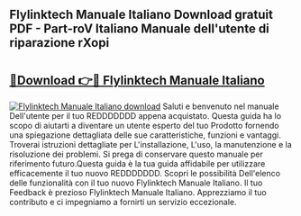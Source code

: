 ## Flylinktech Manuale Italiano Download gratuit PDF - Part-roV Italiano Manuale dell'utente di riparazione rXopi

# <h2><a href="http://dfdxpo.blite.top/?on=Flylinktech+Manuale+Italiano">🔗Download 👉🔴 Flylinktech Manuale Italiano</a></h2>

[![Flylinktech Manuale Italiano download](https://i.imgur.com/lujVjoI.png)](http://dfdxpo.blite.top/?on=Flylinktech+Manuale+Italiano)
Saluti e benvenuto nel manuale Dell'utente per il tuo REDDDDDDD appena acquistato. Questa guida ha lo scopo di aiutarti a diventare un utente esperto del tuo Prodotto fornendo una spiegazione dettagliata delle sue caratteristiche, funzioni e vantaggi. Troverai istruzioni dettagliate per L'installazione, L'uso, la manutenzione e la risoluzione dei problemi. Si prega di conservare questo manuale per riferimento futuro.Questa guida è la tua guida affidabile per utilizzare efficacemente il tuo nuovo REDDDDDDD. Scopri le possibilità Dell'elenco delle funzionalità con il tuo nuovo Flylinktech Manuale Italiano. Il tuo Feedback è prezioso Flylinktech Manuale Italiano. Apprezziamo il tuo contributo e ci impegniamo a fornirti un servizio eccezionale.
